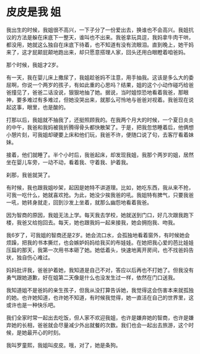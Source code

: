 # 皮皮是我 姐

我出生的时候，我姐很不高兴，一下子分了一份爱出去，换谁也不会高兴。我姐抗议的方法是躲在床底下一整天，谁叫也不出来。我爸拿玩具逗，我妈拿牛肉干哄，都没用，她就这么独自在床底下待着，也不知道有没有流眼泪。直到晚上，她干妈来了，这才屁颠屁颠地跑出来，却只愿意搭理人家，回头还用白眼瞪着咱爸妈。 

那个时候，我姐才2岁。 

有一天，我在婴儿床上撒尿了，我姐趁爸妈不注意，用手抽我。这该是多么大的委屈啊，你说一个两岁的孩子，有如此重的心思吗？结果，姐的这个小动作碰巧给爸爸撞见了，爸爸二话没说，狠狠地抽了她。据说，当时姐惊恐地看着我爸，那眼神，要多难过有多难过，但她没哭出来，就那么可怜地与爸爸对视着。我爸现在说起这事，眼里，也是酸的。 

打那以后，我姐就不抽我了，还挺照顾我的。在我两个月大的时候，一个夏日炎炎的中午，我爸和我妈被我折腾得骨头都快散架了。于是，把我忽悠睡着后，他俩想小憩片刻，可我姐却硬要上床和他们玩，我爸不许，便随口说了句，去客厅看着妹妹。 

接着，他们就睡了。半个小时后，我爸起床，却发现我姐，我那个两岁的姐，居然坐在婴儿车旁，一动不动，看着我、守着我、护着我。 

刹那，我爸就哭了。 

有时候，我也跟我姐吵架，起因是她特不讲道理。比如，她吃东西，我从来不抢，可我一吃什么，她就喜欢抢。为此，她没少挨我爸的吼。我姐特有脾气，只要我爸一吼，她转身就走，回到沙发上坐着，就那么幽怨地看着我爸。 

因为智商的原因，我姐无法上学。每天我去学校，她就送到门口，好几次跟我跑下楼，我爸又给抱回去。每天，她也跟我妈一起来接我，她会拥抱我、吻我。 

我6岁了，可我姐的智商还是2岁。她会流口水，会孤独地看着窗外，有时候她会烦躁，把我的书本撕烂，也会嫉妒妈妈给我买的布娃娃。在她把我心爱的芭比娃娃压扁的那天，我第一次用书本砸了她。她低着头，快速地离开房间，也不找爸妈告状，独自伤心难过。 

妈妈批评我，爸爸护着她，我知道是自己不对，答应以后再也不打她了。但我没有勇气跟她道歉，好在姐第二天像是什么也没发生过一样，依然在门口送我。 

我知道姐不是爸妈的亲生孩子，但我从没打算告诉她，我觉得这会伤害本来就孤独的她。也许她知道，也许她不知道，有时候我觉得，她一直活在自己的世界里，这或许也是一种快乐吧。 

我们全家时常一起出去吃饭，但人家不欢迎我姐，也许是嫌弃她的智商，也许是嫌弃她的长相，爸爸就会尽量减少外出就餐的次数。我们也会一起出去旅游，这个时候，是她最开心的时刻。 

我叫罗童熙，我姐叫皮皮。哦，对了，她是条狗。